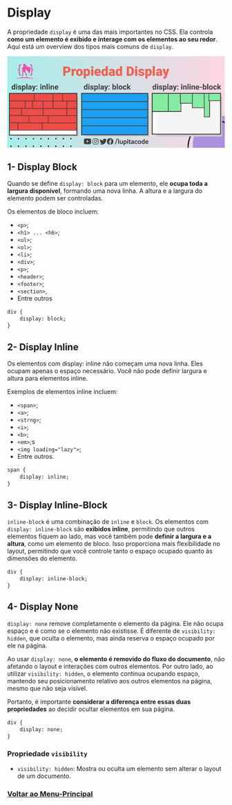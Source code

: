 # Display

A propriedade `display` é uma das mais importantes no CSS. Ela controla **como um elemento é exibido e interage com os elementos ao seu redor**. Aqui está um overview dos tipos mais comuns de `display`.

<img src="../introducao-css/img/img-17.jpg">

## 1- Display Block

Quando se define `display: block` para um elemento, ele **ocupa toda a largura disponível**, formando uma nova linha. A altura e a largura do elemento podem ser controladas.

Os elementos de bloco incluem:

- `<p>`;
- `<h1> ... <h6>`;
- `<ul>`;
- `<ol>`;
- `<li>`;
- `<div>`;
- `<p>`;
- `<header>`;
- `<footer>`;
- `<section>`,
- Entre outros

```
div {
    display: block;
}
```

## 2- Display Inline

Os elementos com display: inline não começam uma nova linha. Eles ocupam apenas o espaço necessário. Você não pode definir largura e altura para elementos inline.

Exemplos de elementos inline incluem:

- `<span>`;
- `<a>`;
- `<strng>`;
- `<i>`;
- `<b>`;
- `<em>`;s
- `<img loading="lazy">`;
- Entre outros.

```
span {
    display: inline;
}
```

## 3- Display Inline-Block

`inline-block` é uma combinação de `inline` e `block`. Os elementos com `display: inline-block` são **exibidos inline**, permitindo que outros elementos fiquem ao lado, mas você também pode **definir a largura e a altura**, como um elemento de bloco. Isso proporciona mais flexibilidade no layout, permitindo que você controle tanto o espaço ocupado quanto às dimensões do elemento.

```
div {
    display: inline-block;
}
```

## 4- Display None

`display: none` remove completamente o elemento da página. Ele não ocupa espaço e é como se o elemento não existisse. É diferente de `visibility: hidden`, que oculta o elemento, mas ainda reserva o espaço ocupado por ele na página.

Ao usar `display: none`, **o elemento é removido do fluxo do documento**, não afetando o layout e interações com outros elementos. Por outro lado, ao utilizar `visibility: hidden`, o elemento continua ocupando espaço, mantendo seu posicionamento relativo aos outros elementos na página, mesmo que não seja visível.

Portanto, é importante **considerar a diferença entre essas duas propriedades** ao decidir ocultar elementos em sua página.

```
div {
    display: none;
}
```

### Propriedade `visibility`

- `visibility: hidden`: Mostra ou oculta um elemento sem alterar o layout de um documento.


### [Voltar ao Menu-Principal](../README.md)